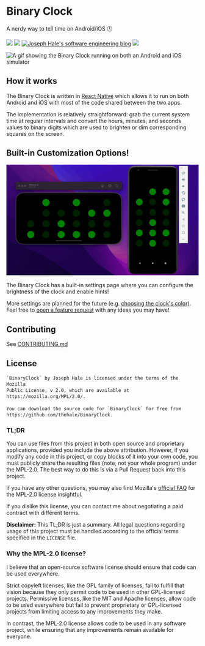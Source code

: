 # Binary Clock

A nerdy way to tell time on Android/iOS 🕓

<!-- BADGES -->
[![](https://badgen.net/github/license/thehale/BinaryClock)](https://github.com/thehale/BinaryClock/blob/master/LICENSE)
[![](https://badgen.net/badge/icon/Sponsor/pink?icon=github&label)](https://github.com/sponsors/thehale)
[![Joseph Hale's software engineering blog](https://jhale.dev/badges/website.svg)](https://jhale.dev)
[![](https://jhale.dev/badges/follow.svg)](https://www.linkedin.com/comm/mynetwork/discovery-see-all?usecase=PEOPLE_FOLLOWS&followMember=thehale)

![A gif showing the Binary Clock running on both an Android and iOS
simulator](./docs/binary_clock_demo.gif)

## How it works

The Binary Clock is written in [React Native](https://reactnative.dev)
which allows it to run on both Android and iOS with most of the code
shared between the two apps.

The implementation is relatively straightforward: grab the current
system time at regular intervals and convert the hours, minutes, and
seconds values to binary digits which are used to brighten or dim
corresponding squares on the screen.

## Built-in Customization Options!

![A gif showing the settings menu of the Binary Clock](./docs/binary_clock_settings_demo.gif)

The Binary Clock has a built-in settings page where you can configure the brightness of the clock and enable hints!

More settings are planned for the future (e.g. [choosing the clock's
color](https://github.com/thehale/BinaryClock/issues/3)). Feel free
to [open a feature
request](https://github.com/thehale/BinaryClock/issues/new/choose)
with any ideas you may have!

## Contributing

See [CONTRIBUTING.md](CONTRIBUTING.md)

## License

```
`BinaryClock` by Joseph Hale is licensed under the terms of the Mozilla
Public License, v 2.0, which are available at https://mozilla.org/MPL/2.0/.

You can download the source code for `BinaryClock` for free from
https://github.com/thehale/BinaryClock.
```

### TL;DR

You can use files from this project in both open source and proprietary
applications, provided you include the above attribution. However, if
you modify any code in this project, or copy blocks of it into your own
code, you must publicly share the resulting files (note, not your whole
program) under the MPL-2.0. The best way to do this is via a Pull
Request back into this project.

If you have any other questions, you may also find Mozilla's [official
FAQ](https://www.mozilla.org/en-US/MPL/2.0/FAQ/) for the MPL-2.0
license insightful.

If you dislike this license, you can contact me about negotiating a
paid contract with different terms.

**Disclaimer:** This TL;DR is just a summary. All legal questions
regarding usage of this project must be handled according to the
official terms specified in the `LICENSE` file.

### Why the MPL-2.0 license?

I believe that an open-source software license should ensure that code
can be used everywhere.

Strict copyleft licenses, like the GPL family of licenses, fail to
fulfill that vision because they only permit code to be used in other
GPL-licensed projects. Permissive licenses, like the MIT and Apache
licenses, allow code to be used everywhere but fail to prevent
proprietary or GPL-licensed projects from limiting access to any
improvements they make.

In contrast, the MPL-2.0 license allows code to be used in any software
project, while ensuring that any improvements remain available for
everyone.
